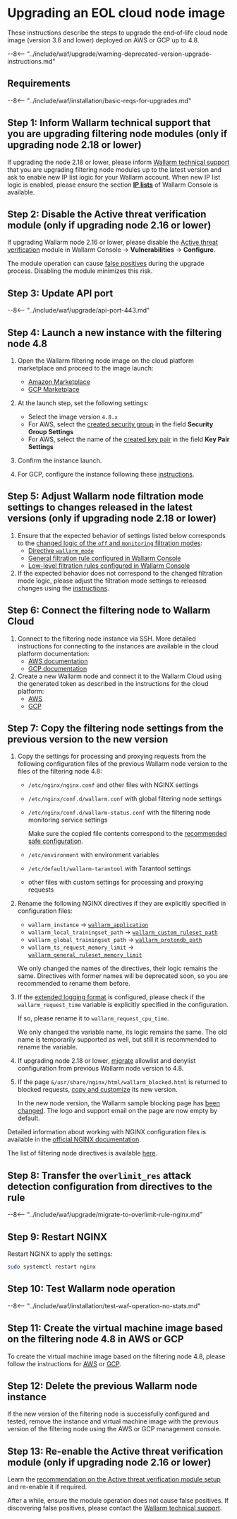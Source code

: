 [wallarm-status-instr]:             ../../admin-en/configure-statistics-service.md
[memory-instr]:                     ../../admin-en/configuration-guides/allocate-memory-for-waf-node.md
[waf-directives-instr]:             ../../admin-en/configure-parameters-en.md
[ptrav-attack-docs]:                ../../attacks-vulns-list.md#path-traversal
[attacks-in-ui-image]:           ../../images/admin-guides/test-attacks-quickstart.png
[nginx-process-time-limit-docs]:    ../../admin-en/configure-parameters-en.md#wallarm_process_time_limit
[nginx-process-time-limit-block-docs]:  ../../admin-en/configure-parameters-en.md#wallarm_process_time_limit_block
[overlimit-res-rule-docs]:           ../../user-guides/rules/configure-overlimit-res-detection.md
[graylist-docs]:                     ../../user-guides/ip-lists/overview.md
[waf-mode-instr]:                   ../../admin-en/configure-wallarm-mode.md

# Upgrading an EOL cloud node image

These instructions describe the steps to upgrade the end‑of‑life cloud node image (version 3.6 and lower) deployed on AWS or GCP up to 4.8.

--8<-- "../include/waf/upgrade/warning-deprecated-version-upgrade-instructions.md"

## Requirements

--8<-- "../include/waf/installation/basic-reqs-for-upgrades.md"

## Step 1: Inform Wallarm technical support that you are upgrading filtering node modules (only if upgrading node 2.18 or lower)

If upgrading the node 2.18 or lower, please inform [Wallarm technical support](mailto:support@wallarm.com) that you are upgrading filtering node modules up to the latest version and ask to enable new IP list logic for your Wallarm account. When new IP list logic is enabled, please ensure the section [**IP lists**](../../user-guides/ip-lists/overview.md) of Wallarm Console is available.

## Step 2: Disable the Active threat verification module (only if upgrading node 2.16 or lower)

If upgrading Wallarm node 2.16 or lower, please disable the [Active threat verification](../../about-wallarm/detecting-vulnerabilities.md#active-threat-verification) module in Wallarm Console → **Vulnerabilities** → **Configure**.

The module operation can cause [false positives](../../about-wallarm/protecting-against-attacks.md#false-positives) during the upgrade process. Disabling the module minimizes this risk.

## Step 3: Update API port

--8<-- "../include/waf/upgrade/api-port-443.md"

## Step 4: Launch a new instance with the filtering node 4.8

1. Open the Wallarm filtering node image on the cloud platform marketplace and proceed to the image launch:
      * [Amazon Marketplace](https://aws.amazon.com/marketplace/pp/B073VRFXSD)
      * [GCP Marketplace](https://console.cloud.google.com/marketplace/details/wallarm-node-195710/wallarm-node)
2. At the launch step, set the following settings:

      * Select the image version `4.8.x`
      * For AWS, select the [created security group](../../installation/cloud-platforms/aws/ami.md#2-create-a-security-group) in the field **Security Group Settings**
      * For AWS, select the name of the [created key pair](../../installation/cloud-platforms/aws/ami.md#1-create-a-pair-of-ssh-keys) in the field **Key Pair Settings**
3. Confirm the instance launch.
4. For GCP, configure the instance following these [instructions](../../installation/cloud-platforms/gcp/machine-image.md#2-configure-the-filtering-node-instance).

## Step 5: Adjust Wallarm node filtration mode settings to changes released in the latest versions (only if upgrading node 2.18 or lower)

1. Ensure that the expected behavior of settings listed below corresponds to the [changed logic of the `off` and `monitoring` filtration modes](what-is-new.md#filtration-modes):
      * [Directive `wallarm_mode`](../../admin-en/configure-parameters-en.md#wallarm_mode)
      * [General filtration rule configured in Wallarm Console](../../user-guides/settings/general.md)
      * [Low-level filtration rules configured in Wallarm Console](../../user-guides/rules/wallarm-mode-rule.md)
2. If the expected behavior does not correspond to the changed filtration mode logic, please adjust the filtration mode settings to released changes using the [instructions](../../admin-en/configure-wallarm-mode.md).

## Step 6: Connect the filtering node to Wallarm Cloud

1. Connect to the filtering node instance via SSH. More detailed instructions for connecting to the instances are available in the cloud platform documentation:
      * [AWS documentation](https://docs.aws.amazon.com/AWSEC2/latest/UserGuide/AccessingInstances.html)
      * [GCP documentation](https://cloud.google.com/compute/docs/instances/connecting-to-instance)
2. Create a new Wallarm node and connect it to the Wallarm Cloud using the generated token as described in the instructions for the cloud platform:
      * [AWS](../../installation/cloud-platforms/aws/ami.md#5-connect-the-filtering-node-to-the-wallarm-cloud)
      * [GCP](../../installation/cloud-platforms/gcp/machine-image.md#4-connect-the-filtering-node-to-the-wallarm-cloud)

## Step 7: Copy the filtering node settings from the previous version to the new version

1. Copy the settings for processing and proxying requests from the following configuration files of the previous Wallarm node version to the files of the filtering node 4.8:
      * `/etc/nginx/nginx.conf` and other files with NGINX settings
      * `/etc/nginx/conf.d/wallarm.conf` with global filtering node settings
      * `/etc/nginx/conf.d/wallarm-status.conf` with the filtering node monitoring service settings

        Make sure the copied file contents correspond to the [recommended safe configuration](../../admin-en/configure-statistics-service.md#configuring-the-statistics-service).

      * `/etc/environment` with environment variables
      * `/etc/default/wallarm-tarantool` with Tarantool settings
      * other files with custom settings for processing and proxying requests
1. Rename the following NGINX directives if they are explicitly specified in configuration files:

    * `wallarm_instance` → [`wallarm_application`](../../admin-en/configure-parameters-en.md#wallarm_application)
    * `wallarm_local_trainingset_path` → [`wallarm_custom_ruleset_path`](../../admin-en/configure-parameters-en.md#wallarm_custom_ruleset_path)
    * `wallarm_global_trainingset_path` → [`wallarm_protondb_path`](../../admin-en/configure-parameters-en.md#wallarm_protondb_path)
    * `wallarm_ts_request_memory_limit` → [`wallarm_general_ruleset_memory_limit`](../../admin-en/configure-parameters-en.md#wallarm_general_ruleset_memory_limit)

    We only changed the names of the directives, their logic remains the same. Directives with former names will be deprecated soon, so you are recommended to rename them before.
1. If the [extended logging format](../../admin-en/configure-logging.md#filter-node-variables) is configured, please check if the `wallarm_request_time` variable is explicitly specified in the configuration.

      If so, please rename it to `wallarm_request_cpu_time`.

      We only changed the variable name, its logic remains the same. The old name is temporarily supported as well, but still it is recommended to rename the variable.
1. If upgrading node 2.18 or lower, [migrate](../migrate-ip-lists-to-node-3.md) allowlist and denylist configuration from previous Wallarm node version to 4.8.
1. If the page `&/usr/share/nginx/html/wallarm_blocked.html` is returned to blocked requests, [copy and customize](../../admin-en/configuration-guides/configure-block-page-and-code.md#customizing-sample-blocking-page) its new version.

      In the new node version, the Wallarm sample blocking page has [been changed](what-is-new.md#new-blocking-page). The logo and support email on the page are now empty by default.

Detailed information about working with NGINX configuration files is available in the [official NGINX documentation](https://nginx.org/docs/beginners_guide.html).

The list of filtering node directives is available [here](../../admin-en/configure-parameters-en.md).

## Step 8: Transfer the `overlimit_res` attack detection configuration from directives to the rule

--8<-- "../include/waf/upgrade/migrate-to-overlimit-rule-nginx.md"

## Step 9: Restart NGINX

Restart NGINX to apply the settings:

```bash
sudo systemctl restart nginx
```

## Step 10: Test Wallarm node operation

--8<-- "../include/waf/installation/test-waf-operation-no-stats.md"

## Step 11: Create the virtual machine image based on the filtering node 4.8 in AWS or GCP

To create the virtual machine image based on the filtering node 4.8, please follow the instructions for [AWS](../../admin-en/installation-guides/amazon-cloud/create-image.md) or [GCP](../../admin-en/installation-guides/google-cloud/create-image.md).

## Step 12: Delete the previous Wallarm node instance

If the new version of the filtering node is successfully configured and tested, remove the instance and virtual machine image with the previous version of the filtering node using the AWS or GCP management console.

## Step 13: Re-enable the Active threat verification module (only if upgrading node 2.16 or lower)

Learn the [recommendation on the Active threat verification module setup](../../vulnerability-detection/active-threat-verification/running-test-on-staging.md) and re-enable it if required.

After a while, ensure the module operation does not cause false positives. If discovering false positives, please contact the [Wallarm technical support](mailto:support@wallarm.com).
